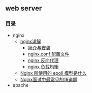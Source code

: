 ## web server

### 目录
- nginx
   - [nginx详解](https://www.cnblogs.com/ysocean/category/1289968.html)
      - [简介与安装](https://www.cnblogs.com/ysocean/p/9384877.html)
      - [nginx.conf 配置文件](https://www.cnblogs.com/ysocean/p/9384880.html)
      - [nginx 反向代理](https://www.cnblogs.com/ysocean/p/9392908.html)
      - [nginx 负载均衡](https://www.cnblogs.com/ysocean/p/9392912.html)
   - [Nginx 所使用的 epoll 模型是什么](https://www.toutiao.com/a6724547462964445704)
   - [Nginx面试中最常见的18道题](https://blog.csdn.net/Y0Q2T57s/article/details/88084000)
- apache